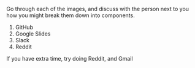 Go through each of the images, and discuss with the person next to you how you
might break them down into components.

1. GitHub
2. Google Slides
3. Slack
4. Reddit

If you have extra time, try doing Reddit, and Gmail

